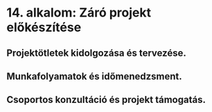 # 14. alkalom: Záró projekt előkészítése

## Projektötletek kidolgozása és tervezése.
## Munkafolyamatok és időmenedzsment.
## Csoportos konzultáció és projekt támogatás.

